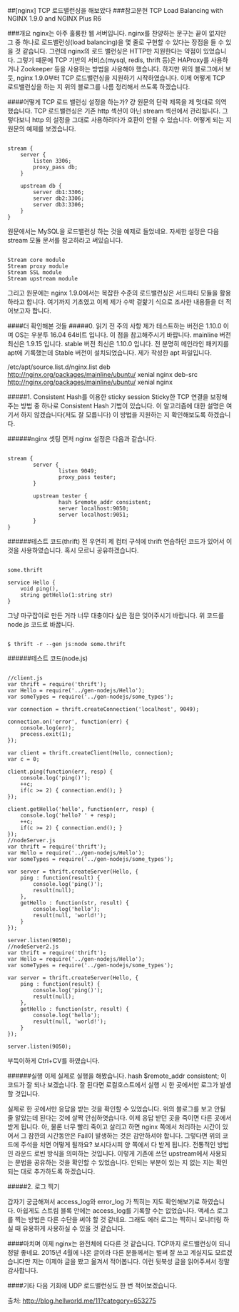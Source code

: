 ##[nginx] TCP 로드밸런싱을 해보았다
###참고문헌
TCP Load Balancing with NGINX 1.9.0 and NGINX Plus R6

###개요
nginx는 아주 훌륭한 웹 서버입니다. nginx를 찬양하는 문구는 끝이 없지만 그 중 하나로 로드밸런싱(load balancing)을 몇 줄로 구현할 수 있다는 장점을 들 수 있을 것 같습니다. 그런데 nginx의 로드 밸런싱은 HTTP만 지원한다는 약점이 있었습니다. 그렇기 떄문에 TCP 기반의 서비스(mysql, redis, thrift 등)은 HAProxy를 사용하거나 Zookeeper 등을 사용하는 방법을 사용해야 했습니다. 하지만 위의 블로그에서 보듯, nginx 1.9.0부터 TCP 로드밸런싱을 지원하기 시작하였습니다. 이제 어떻게 TCP 로드밸런싱을 하는 지 위의 블로그를 나름 정리해서 쓰도록 하겠습니다.

####어떻게 TCP 로드 밸런싱 설정을 하는가?
걍 원문의 단락 제목을 제 멋대로 의역했습니다. TCP 로드밸런싱은 기존 http 섹션이 아닌 stream 섹션에서 관리됩니다. 그렇다보니 http 의 설정을 그대로 사용하려다가 호환이 안될 수 있습니다. 어떻게 되는 지 원문의 예제를 보겠습니다.

<pre><code>
stream {
    server {
        listen 3306;
        proxy_pass db;
    }

    upstream db {
        server db1:3306;
        server db2:3306;
        server db3:3306;
    }
}
</code></pre>

원문에서는 MySQL을 로드밸런싱 하는 것을 예제로 들었네요. 자세한 설정은 다음 stream 모듈 문서를 참고하라고 써있습니다.

<pre><code>
Stream core module
Stream proxy module
Stream SSL module
Stream upstream module
</code></pre>

그리고 원문에는 nginx 1.9.0에서는 복잡한 수준의 로드밸런싱은 서드파티 모듈을 활용하라고 합니다. 여기까지 기초였고 이제 제가 수박 겉핥기 식으로 조사한 내용들을 더 적어보고자 합니다.

####더 확인해본 것들
#####0. 읽기 전 주의 사항
제가 테스트하는 버전은 1.10.0 이며 OS는 우분투 16.04 64비트 입니다. 이 점을 참고해주시기 바랍니다.
mainline 버전 최신은 1.9.15 입니다.
stable 버전 최신은 1.10.0 입니다.
전 분명히 메인라인 패키지를 apt에 기록했는데 Stable 버전이 설치되었습니다. 제가 작성한 apt 파일입니다. 

/etc/apt/source.list.d/nginx.list
deb http://nginx.org/packages/mainline/ubuntu/ xenial nginx
deb-src http://nginx.org/packages/mainline/ubuntu/ xenial nginx


#####1. Consistent Hash를 이용한 sticky session
Sticky한 TCP 연결을 보장해주는 방법 중 하나로 Consistent Hash 기법이 있습니다. 이 알고리즘에 대한 설명은 여기서 하지 않겠습니다(저도 잘 모릅니다) 이 방법을 지원하는 지 확인해보도록 하겠습니다.

######nginx 셋팅
먼저 nginx 설정은 다음과 같습니다.

<pre><code>
stream {
        server {
                listen 9049;
                proxy_pass tester;
        }

        upstream tester {
                hash $remote_addr consistent;
                server localhost:9050;
                server localhost:9051;
        }
}
</code></pre>

######테스트 코드(thrift)
전 우연히 제 컴터 구석에 thrift 연습하던 코드가 있어서 이 것을 사용하였습니다. 혹시 모르니 공유하겠습니다.

<pre><code>
some.thrift

service Hello {
    void ping(),
    string getHello(1:string str)
}
</code></pre>

그냥 마구잡이로 만든 거라 너무 대충이다 싶은 점은 잊어주시기 바랍니다. 위 코드를 node.js 코드로 바꿉니다.

<pre><code>
$ thrift -r --gen js:node some.thrift
</code></pre>

######테스트 코드(node.js)
<pre><code>
//client.js
var thrift = require('thrift');
var Hello = require('../gen-nodejs/Hello');
var someTypes = require('../gen-nodejs/some_types');

var connection = thrift.createConnection('localhost', 9049);

connection.on('error', function(err) {
    console.log(err);
    process.exit(1);
});

var client = thrift.createClient(Hello, connection);
var c = 0;

client.ping(function(err, resp) {
    console.log('ping()');
    ++c;
    if(c >= 2) { connection.end(); }
});

client.getHello('hello', function(err, resp) {
    console.log('hello? ' + resp);
    ++c;
    if(c >= 2) { connection.end(); }
});
//nodeServer.js
var thrift = require('thrift');
var Hello = require('../gen-nodejs/Hello');
var someTypes = require('../gen-nodejs/some_types');

var server = thrift.createServer(Hello, {
    ping : function(result) {
        console.log('ping()');
        result(null);
    },
    getHello : function(str, result) {
        console.log('hello');
        result(null, 'world!');
    }
});

server.listen(9050);
//nodeServer2.js
var thrift = require('thrift');
var Hello = require('../gen-nodejs/Hello');
var someTypes = require('../gen-nodejs/some_types');

var server = thrift.createServer(Hello, {
    ping : function(result) {
        console.log('ping()');
        result(null);
    },
    getHello : function(str, result) {
        console.log('hello');
        result(null, 'world!');
    }
});

server.listen(9050);
</code></pre>

부득이하게 Ctrl+CV를 하였습니다.

######실행
이제 실제로 실행을 해봤습니다. hash $remote_addr consistent; 이 코드가 잘 되나 보겠습니다. 잘 된다면 로컬호스트에서 실행 시 한 곳에서만 로그가 발생할 것입니다.

실제로 한 곳에서만 응답을 받는 것을 확인할 수 있었습니다. 위의 블로그를 보고 안될 줄 알았는데 된다는 것에 살짝 안심하엿습니다. 이제 응답 받던 곳을 죽이면 다른 곳에서 받게 됩니다. 아, 물론 너무 빨리 죽이고 살리고 하면 nginx 쪽에서 처리하는 시간이 있어서 그 잠깐의 시간동안은 Fail이 발생하는 것은 감안하셔야 합니다.
그렇다면 위의 코드에 주석을 치면 어떻게 될까요? 보시다시피 양 쪽에서 다 받게 됩니다. 전통적인 방법인 라운드 로빈 방식을 의미하는 것입니다. 이렇게 기존에 쓰던 upstream에서 사용되는 문법을 공유하는 것을 확인할 수 있었습니다. 안되는 부분이 있는 지 없는 지는 확인되는 대로 추가하도록 하겠습니다.

#####2. 로그 찍기

갑자기 궁금해져서 access_log와 error_log 가 찍히는 지도 확인해보기로 하였습니다. 아쉽게도 스트림 블록 안에는 access_log를 기록할 수는 없었습니다. 액세스 로그를 찍는 방법은 다른 수단을 써야 할 것 같네요. 그래도 에러 로그는 찍히니 모니터링 하실 때 유용하게 사용하실 수 있을 것 같습니다.

####마치며
이제 nginx는 완전체에 다다른 것 같습니다. TCP까지 로드밸런싱이 되니 정말 좋네요. 2015년 4월에 나온 글이라 다른 분들께서는 벌써 잘 쓰고 계실지도 모르겠습니다만 저는 이제야 글을 봤고 옮겨서 적어봅니다. 이런 뒷북성 글을 읽어주셔서 정말 감사합니다.

####기타
다음 기회에 UDP 로드밸런싱도 한 번 적어보겠습니다.


출처: http://blog.hellworld.me/11?category=653275